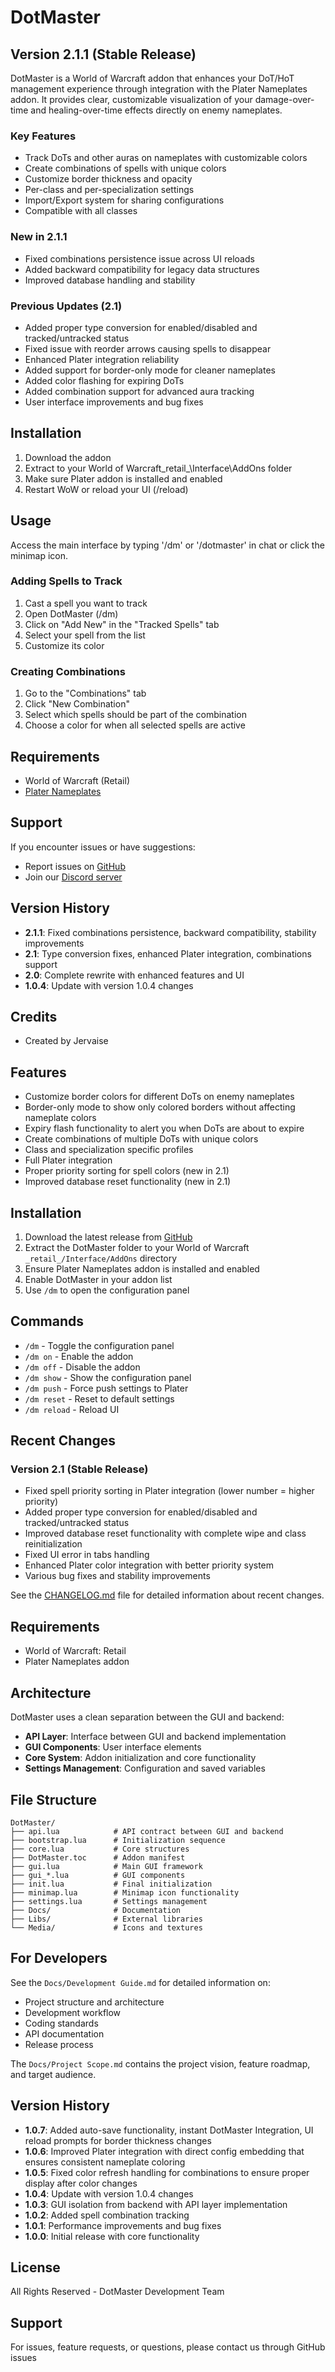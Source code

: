 # DotMaster

## Version 2.1.1 (Stable Release)

DotMaster is a World of Warcraft addon that enhances your DoT/HoT management experience through integration with the Plater Nameplates addon. It provides clear, customizable visualization of your damage-over-time and healing-over-time effects directly on enemy nameplates.

### Key Features
- Track DoTs and other auras on nameplates with customizable colors
- Create combinations of spells with unique colors
- Customize border thickness and opacity
- Per-class and per-specialization settings
- Import/Export system for sharing configurations
- Compatible with all classes

### New in 2.1.1
- Fixed combinations persistence issue across UI reloads
- Added backward compatibility for legacy data structures
- Improved database handling and stability

### Previous Updates (2.1)
- Added proper type conversion for enabled/disabled and tracked/untracked status
- Fixed issue with reorder arrows causing spells to disappear
- Enhanced Plater integration reliability
- Added support for border-only mode for cleaner nameplates
- Added color flashing for expiring DoTs
- Added combination support for advanced aura tracking
- User interface improvements and bug fixes

## Installation
1. Download the addon
2. Extract to your World of Warcraft\_retail_\Interface\AddOns folder
3. Make sure Plater addon is installed and enabled
4. Restart WoW or reload your UI (/reload)

## Usage
Access the main interface by typing '/dm' or '/dotmaster' in chat or click the minimap icon.

### Adding Spells to Track
1. Cast a spell you want to track
2. Open DotMaster (/dm)
3. Click on "Add New" in the "Tracked Spells" tab
4. Select your spell from the list
5. Customize its color

### Creating Combinations
1. Go to the "Combinations" tab
2. Click "New Combination"
3. Select which spells should be part of the combination
4. Choose a color for when all selected spells are active

## Requirements
- World of Warcraft (Retail)
- [Plater Nameplates](https://www.curseforge.com/wow/addons/plater-nameplates)

## Support
If you encounter issues or have suggestions:
- Report issues on [GitHub](https://github.com/yourusername/DotMaster/issues)
- Join our [Discord server](https://discord.gg/yourserver)

## Version History
- **2.1.1**: Fixed combinations persistence, backward compatibility, stability improvements
- **2.1**: Type conversion fixes, enhanced Plater integration, combinations support
- **2.0**: Complete rewrite with enhanced features and UI
- **1.0.4**: Update with version 1.0.4 changes

## Credits
- Created by Jervaise

## Features

- Customize border colors for different DoTs on enemy nameplates
- Border-only mode to show only colored borders without affecting nameplate colors
- Expiry flash functionality to alert you when DoTs are about to expire
- Create combinations of multiple DoTs with unique colors
- Class and specialization specific profiles
- Full Plater integration
- Proper priority sorting for spell colors (new in 2.1)
- Improved database reset functionality (new in 2.1)

## Installation

1. Download the latest release from [GitHub](https://github.com/yourusername/DotMaster/releases)
2. Extract the DotMaster folder to your World of Warcraft `_retail_/Interface/AddOns` directory
3. Ensure Plater Nameplates addon is installed and enabled
4. Enable DotMaster in your addon list
5. Use `/dm` to open the configuration panel

## Commands

- `/dm` - Toggle the configuration panel
- `/dm on` - Enable the addon
- `/dm off` - Disable the addon
- `/dm show` - Show the configuration panel
- `/dm push` - Force push settings to Plater
- `/dm reset` - Reset to default settings
- `/dm reload` - Reload UI

## Recent Changes

### Version 2.1 (Stable Release)
- Fixed spell priority sorting in Plater integration (lower number = higher priority)
- Added proper type conversion for enabled/disabled and tracked/untracked status
- Improved database reset functionality with complete wipe and class reinitialization
- Fixed UI error in tabs handling
- Enhanced Plater color integration with better priority system
- Various bug fixes and stability improvements

See the [CHANGELOG.md](CHANGELOG.md) file for detailed information about recent changes.

## Requirements

- World of Warcraft: Retail
- Plater Nameplates addon

## Architecture

DotMaster uses a clean separation between the GUI and backend:

- **API Layer**: Interface between GUI and backend implementation
- **GUI Components**: User interface elements
- **Core System**: Addon initialization and core functionality
- **Settings Management**: Configuration and saved variables

## File Structure

```
DotMaster/
├── api.lua            # API contract between GUI and backend
├── bootstrap.lua      # Initialization sequence
├── core.lua           # Core structures
├── DotMaster.toc      # Addon manifest
├── gui.lua            # Main GUI framework
├── gui_*.lua          # GUI components
├── init.lua           # Final initialization
├── minimap.lua        # Minimap icon functionality
├── settings.lua       # Settings management
├── Docs/              # Documentation
├── Libs/              # External libraries
└── Media/             # Icons and textures
```

## For Developers

See the `Docs/Development Guide.md` for detailed information on:
- Project structure and architecture
- Development workflow
- Coding standards
- API documentation
- Release process

The `Docs/Project Scope.md` contains the project vision, feature roadmap, and target audience.

## Version History

- **1.0.7**: Added auto-save functionality, instant DotMaster Integration, UI reload prompts for border thickness changes
- **1.0.6**: Improved Plater integration with direct config embedding that ensures consistent nameplate coloring
- **1.0.5**: Fixed color refresh handling for combinations to ensure proper display after color changes
- **1.0.4**: Update with version 1.0.4 changes
- **1.0.3**: GUI isolation from backend with API layer implementation
- **1.0.2**: Added spell combination tracking
- **1.0.1**: Performance improvements and bug fixes
- **1.0.0**: Initial release with core functionality

## License

All Rights Reserved - DotMaster Development Team

## Support

For issues, feature requests, or questions, please contact us through GitHub issues 